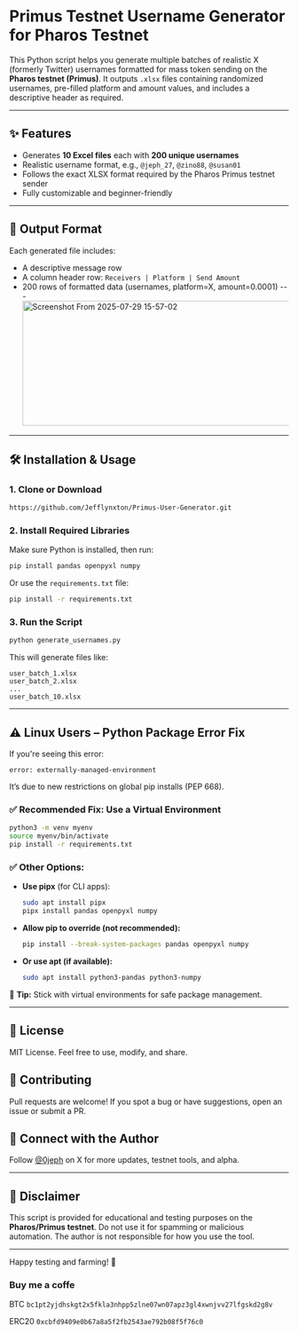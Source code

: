 # Primus Testnet Username Generator for Pharos Testnet

This Python script helps you generate multiple batches of realistic X (formerly Twitter) usernames formatted for mass token sending on the **Pharos testnet (Primus)**. It outputs `.xlsx` files containing randomized usernames, pre-filled platform and amount values, and includes a descriptive header as required.

---

## ✨ Features
- Generates **10 Excel files** each with **200 unique usernames**
- Realistic username format, e.g., `@jeph_27`, `@zino88`, `@susan01`
- Follows the exact XLSX format required by the Pharos Primus testnet sender
- Fully customizable and beginner-friendly

---

## 📂 Output Format
Each generated file includes:
- A descriptive message row
- A column header row: `Receivers | Platform | Send Amount`
- 200 rows of formatted data (usernames, platform=X, amount=0.0001)
 ---<img width="786" height="225" alt="Screenshot From 2025-07-29 15-57-02" src="https://github.com/user-attachments/assets/4b0545ca-607a-4d54-adb4-bd6339be856d" />
  

---

## 🛠 Installation & Usage

### 1. Clone or Download
```bash
https://github.com/Jefflynxton/Primus-User-Generator.git
```

### 2. Install Required Libraries
Make sure Python is installed, then run:

```bash
pip install pandas openpyxl numpy
```

Or use the `requirements.txt` file:

```bash
pip install -r requirements.txt
```

### 3. Run the Script
```bash
python generate_usernames.py
```
This will generate files like:
```
user_batch_1.xlsx
user_batch_2.xlsx
...
user_batch_10.xlsx
```

---

## ⚠️ Linux Users – Python Package Error Fix
If you're seeing this error:

```
error: externally-managed-environment
```
It’s due to new restrictions on global pip installs (PEP 668).

### ✅ Recommended Fix: Use a Virtual Environment
```bash
python3 -m venv myenv
source myenv/bin/activate
pip install -r requirements.txt
```

### ✅ Other Options:
- **Use pipx** (for CLI apps):
  ```bash
  sudo apt install pipx
  pipx install pandas openpyxl numpy
  ```
- **Allow pip to override (not recommended):**
  ```bash
  pip install --break-system-packages pandas openpyxl numpy
  ```
- **Or use apt (if available):**
  ```bash
  sudo apt install python3-pandas python3-numpy
  ```

🧠 **Tip:** Stick with virtual environments for safe package management.

---

## 📜 License
MIT License. Feel free to use, modify, and share.

## 🤝 Contributing
Pull requests are welcome! If you spot a bug or have suggestions, open an issue or submit a PR.

## 📣 Connect with the Author
Follow [@0jeph](https://x.com/0jeph) on X for more updates, testnet tools, and alpha.

---

## 🚨 Disclaimer
This script is provided for educational and testing purposes on the **Pharos/Primus testnet**. Do not use it for spamming or malicious automation. The author is not responsible for how you use the tool.

---

Happy testing and farming! 🚀


### Buy me a coffe 

BTC ```bc1pt2yjdhskgt2x5fkla3nhpp5zlne07wn07apz3gl4xwnjvv27lfgskd2g8v```

ERC20 ```0xcbfd9409e0b67a8a5f2fb2543ae792b08f5f76c0```
